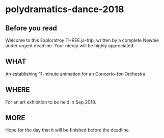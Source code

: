 # polydramatics-dance-2018

## Before you read

Welcome to this Exploratroy THREE.js-trip, written by a complete Newbie under urgent deadline.
Your mercy will be highly appreciated.


## WHAT

An establishing 11-minute animation for an Concerto-for-Orchestra

## WHERE

For an art exhibition to be held in Sep 2018.

## MORE

Hope for the day that it will be finished before the deadline.


